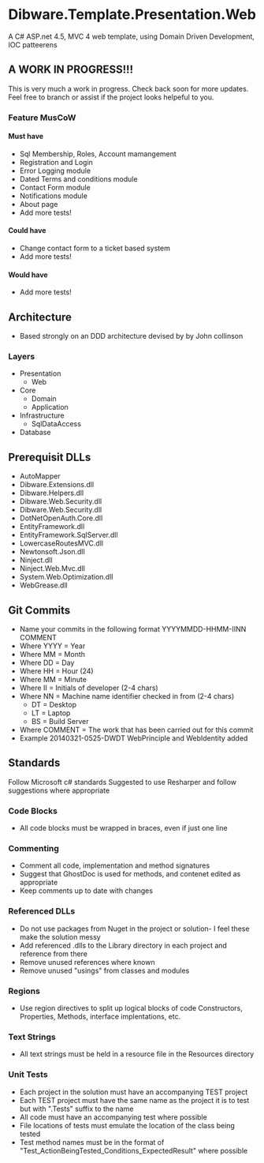 Dibware.Template.Presentation.Web
=================================

A C# ASP.net 4.5, MVC 4 web template, using Domain Driven Development, IOC patteerens

## A WORK IN PROGRESS!!!
This is very much a work in progress. Check back soon for more updates. 
Feel free to branch or assist if the project looks helpeful to you.

### Feature MusCoW
#### Must have
* Sql Membership, Roles, Account mamangement
* Registration and Login
* Error Logging module
* Dated Terms and conditions module
* Contact Form module
* Notifications module
* About page
* Add more tests!

#### Could have
* Change contact form to a ticket based system
* Add more tests!

#### Would have
* Add more tests!

## Architecture
* Based strongly on an DDD architecture devised by by John collinson
### Layers
* Presentation 
    * Web
* Core
    * Domain
    * Application
* Infrastructure
    * SqlDataAccess
* Database

## Prerequisit DLLs
* AutoMapper
* Dibware.Extensions.dll
* Dibware.Helpers.dll
* Dibware.Web.Security.dll
* Dibware.Web.Security.dll
* DotNetOpenAuth.Core.dll
* EntityFramework.dll
* EntityFramework.SqlServer.dll
* LowercaseRoutesMVC.dll
* Newtonsoft.Json.dll
* Ninject.dll
* Ninject.Web.Mvc.dll
* System.Web.Optimization.dll
* WebGrease.dll

## Git Commits
* Name your commits in the following format YYYYMMDD-HHMM-IINN COMMENT
* Where YYYY    = Year
* Where MM      = Month
* Where DD      = Day
* Where HH      = Hour (24)
* Where MM      = Minute
* Where II      = Initials of developer (2-4 chars)
* Where NN      = Machine name identifier checked in from (2-4 chars)
    * DT = Desktop
    * LT = Laptop 
    * BS = Build Server
* Where COMMENT = The work that has been carried out for this commit
* Example 20140321-0525-DWDT WebPrinciple and WebIdentity added

## Standards
Follow Microsoft c# standards
Suggested to use Resharper and follow suggestions where appropriate

### Code Blocks
* All code blocks must be wrapped in braces, even if just one line

### Commenting
* Comment all code, implementation and method signatures 
* Suggest that GhostDoc is used for methods, and contenet edited as appropriate
* Keep comments up to date with changes

### Referenced DLLs
* Do not use packages from Nuget in the project or solution- I feel these make the solution messy
* Add referenced .dlls to the Library directory in each project and reference from there
* Remove unused references where known
* Remove unused "usings" from classes and modules

### Regions
* Use region directives to split up logical blocks of code Constructors, Properties, Methods, interface implentations, etc.

### Text Strings
* All text strings must be held in a resource file in the Resources directory

### Unit Tests
* Each project in the solution must have an accompanying TEST project
* Each TEST project must have the same name as the project it is to test but with ".Tests" suffix to the name
* All code must have an accompanying test where possible
* File locations of tests must emulate the location of the class being tested
* Test method names must be in the format of "Test_ActionBeingTested_Conditions_ExpectedResult" where possible

